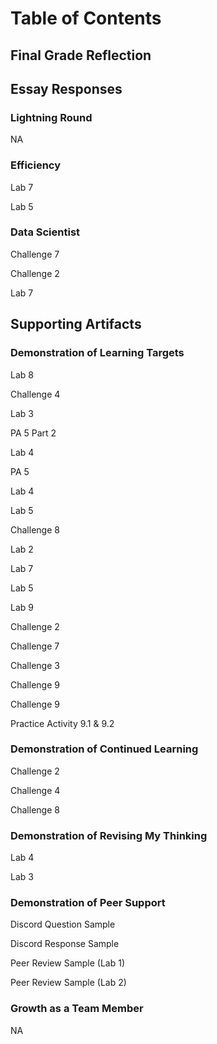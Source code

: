 # 

# Table of Contents

## Final Grade Reflection

## Essay Responses

### Lightning Round

NA

### Efficiency

Lab 7

Lab 5

### Data Scientist

Challenge 7

Challenge 2

Lab 7

## Supporting Artifacts

### Demonstration of Learning Targets

Lab 8

Challenge 4

Lab 3

PA 5 Part 2

Lab 4

PA 5

Lab 4

Lab 5

Challenge 8

Lab 2

Lab 7

Lab 5

Lab 9

Challenge 2

Challenge 7

Challenge 3

Challenge 9

Challenge 9

Practice Activity 9.1 & 9.2

### Demonstration of Continued Learning

Challenge 2

Challenge 4

Challenge 8

### Demonstration of Revising My Thinking

Lab 4

Lab 3

### Demonstration of Peer Support

Discord Question Sample

Discord Response Sample

Peer Review Sample (Lab 1)

Peer Review Sample (Lab 2)

### Growth as a Team Member

NA

